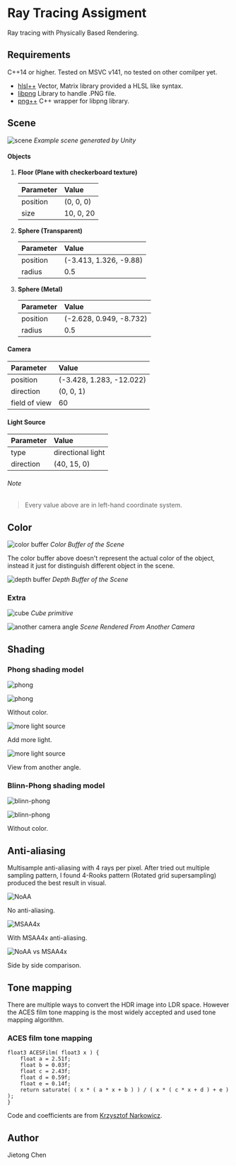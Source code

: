 # Ray Tracing Assigment
Ray tracing with Physically Based Rendering.

## Requirements

C++14 or higher. Tested on MSVC v141, no tested on other comilper yet. 

- [hlsl++](https://github.com/redorav/hlslpp)    Vector, Matrix library provided a HLSL like syntax.
- [libpng](http://www.libpng.org/pub/png/libpng.html)    Library to handle .PNG file.
- [png++](https://www.nongnu.org/pngpp/)   C++ wrapper for libpng library.

## Scene

![scene](https://raw.githubusercontent.com/CJT-Jackton/RayTracing/master/Screenshots/Capture1.png "Scene")
    *Example scene generated by Unity*

#### Objects

1. **Floor (Plane with checkerboard texture)**

    | Parameter  | Value      |
    | :--------- | :--------- |
    | position   | (0, 0, 0)  |
    | size       | 10, 0, 20  |

2. **Sphere (Transparent)**

    | Parameter  | Value      |
    | :--------- | :--------- |
    | position   | (-3.413, 1.326, -9.88)  |
    | radius     | 0.5        |

3. **Sphere (Metal)**

    | Parameter  | Value      |
    | :--------- | :--------- |
    | position   | (-2.628, 0.949, -8.732)  |
    | radius     | 0.5        |

#### Camera

| Parameter     | Value      |
| :------------ | :--------- |
| position      | (-3.428, 1.283, -12.022)  |
| direction     | (0, 0, 1)  |
| field of view | 60         |

#### Light Source

| Parameter  | Value             |
| :--------- | :---------------- |
| type       | directional light |
| direction  | (40, 15, 0)       |

###### Note
> Every value above are in left-hand coordinate system.

## Color

![color buffer](https://raw.githubusercontent.com/CJT-Jackton/RayTracing/master/Screenshots/Checkpoint2.png "Color buffer")
    *Color Buffer of the Scene*
    
The color buffer above doesn't represent the actual color of the object, instead it just for distinguish different object in the scene.

![depth buffer](https://raw.githubusercontent.com/CJT-Jackton/RayTracing/master/Screenshots/RayTracingScene_depth.png "Depth buffer")
    *Depth Buffer of the Scene*
    
### Extra

![cube](https://raw.githubusercontent.com/CJT-Jackton/RayTracing/master/Screenshots/Checkpoint2_extra1.png "Cube")
    *Cube primitive*
    
![another camera angle](https://raw.githubusercontent.com/CJT-Jackton/RayTracing/master/Screenshots/Checkpoint2_extra2.png "Another Camera Angle")
    *Scene Rendered From Another Camera*

## Shading

### Phong shading model

![phong](https://raw.githubusercontent.com/CJT-Jackton/RayTracing/master/Screenshots/Checkpoint3_Phong_colored.png "Phong Shading")

![phong](https://raw.githubusercontent.com/CJT-Jackton/RayTracing/master/Screenshots/Checkpoint3_Phong.png "Phong Shading")

Without color.

![more light source](https://raw.githubusercontent.com/CJT-Jackton/RayTracing/master/Screenshots/Checkpoint3_multiple_lightsource.png "Phong Shading")

Add more light.

![more light source](https://raw.githubusercontent.com/CJT-Jackton/RayTracing/master/Screenshots/Checkpoint3_multiple_lightsource2.png "Phong Shading")

View from another angle.

### Blinn-Phong shading model

![blinn-phong](https://raw.githubusercontent.com/CJT-Jackton/RayTracing/master/Screenshots/Checkpoint3_Blinn-Phong_colored.png "Blinn-Phong Shading")

![blinn-phong](https://raw.githubusercontent.com/CJT-Jackton/RayTracing/master/Screenshots/Checkpoint3_Blinn-Phong.png "Blinn-Phong Shading")

Without color.

## Anti-aliasing

Multisample anti-aliasing with 4 rays per pixel.
After tried out multiple sampling pattern, I found 4-Rooks pattern (Rotated grid supersampling) produced the best result in visual.

![NoAA](https://raw.githubusercontent.com/CJT-Jackton/RayTracing/master/Screenshots/Checkpoint3_NoAA.png "No Anti-aliasing")

No anti-aliasing.

![MSAA4x](https://raw.githubusercontent.com/CJT-Jackton/RayTracing/master/Screenshots/Checkpoint3_MSAA4x.png "Multisample Anti-aliasing")

With MSAA4x anti-aliasing.

![NoAA vs MSAA4x](https://raw.githubusercontent.com/CJT-Jackton/RayTracing/master/Screenshots/Checkpoint3_NoAAvsMSAA4x.png "NoAA vs MSAA4x")

Side by side comparison.

## Tone mapping

There are multiple ways to convert the HDR image into LDR space. However the ACES film tone mapping is the most widely accepted and used tone mapping algorithm.

### ACES film tone mapping

```hlsl
float3 ACESFilm( float3 x ) {
    float a = 2.51f;
    float b = 0.03f;
    float c = 2.43f;
    float d = 0.59f;
    float e = 0.14f;
    return saturate( ( x * ( a * x + b ) ) / ( x * ( c * x + d ) + e ) );
}
```

Code and coefficients are from [Krzysztof Narkowicz](https://knarkowicz.wordpress.com/2016/01/06/aces-filmic-tone-mapping-curve/).

## Author
Jietong Chen
